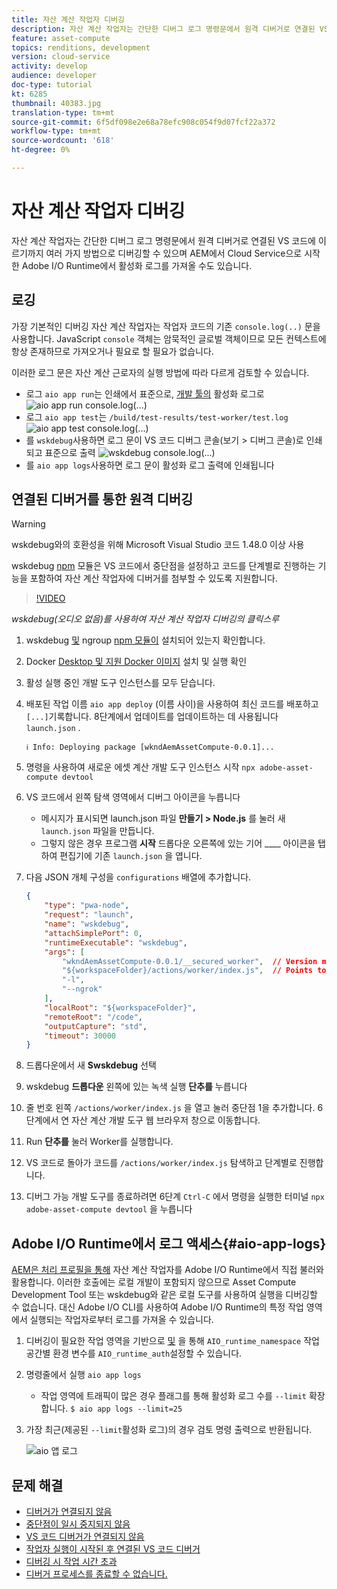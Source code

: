 ```yaml
---
title: 자산 계산 작업자 디버깅
description: 자산 계산 작업자는 간단한 디버그 로그 명령문에서 원격 디버거로 연결된 VS 코드에 이르기까지 여러 가지 방법으로 디버깅할 수 있으며 AEM에서 Cloud Service으로 시작한 Adobe I/O Runtime에서 활성화 로그를 가져올 수도 있습니다.
feature: asset-compute
topics: renditions, development
version: cloud-service
activity: develop
audience: developer
doc-type: tutorial
kt: 6285
thumbnail: 40383.jpg
translation-type: tm+mt
source-git-commit: 6f5df098e2e68a78efc908c054f9d07fcf22a372
workflow-type: tm+mt
source-wordcount: '618'
ht-degree: 0%

---
```



# 자산 계산 작업자 디버깅

자산 계산 작업자는 간단한 디버그 로그 명령문에서 원격 디버거로 연결된 VS 코드에 이르기까지 여러 가지 방법으로 디버깅할 수 있으며 AEM에서 Cloud Service으로 시작한 Adobe I/O Runtime에서 활성화 로그를 가져올 수도 있습니다.

## 로깅

가장 기본적인 디버깅 자산 계산 작업자는 작업자 코드의 기존 `console.log(..)` 문을 사용합니다. JavaScript `console` 객체는 암묵적인 글로벌 객체이므로 모든 컨텍스트에 항상 존재하므로 가져오거나 필요로 할 필요가 없습니다.

이러한 로그 문은 자산 계산 근로자의 실행 방법에 따라 다르게 검토할 수 있습니다.

+ 로그 `aio app run`는 인쇄에서 표준으로, [개발 툴의](../develop/development-tool.md) 활성화 로그로
   ![aio app run console.log(...)](./assets/debug/console-log__aio-app-run.png)
+ 로그 `aio app test`는 `/build/test-results/test-worker/test.log`
   ![aio app test console.log(...)](./assets/debug/console-log__aio-app-test.png)
+ 를 `wskdebug`사용하면 로그 문이 VS 코드 디버그 콘솔(보기 > 디버그 콘솔)로 인쇄되고 표준으로 출력
   ![wskdebug console.log(...)](./assets/debug/console-log__wskdebug.png)
+ 를 `aio app logs`사용하면 로그 문이 활성화 로그 출력에 인쇄됩니다

## 연결된 디버거를 통한 원격 디버깅

>[!WARNING]
>
>wskdebug와의 호환성을 위해 Microsoft Visual Studio 코드 1.48.0 이상 사용

wskdebug [npm](https://www.npmjs.com/package/@openwhisk/wskdebug) 모듈은 VS 코드에서 중단점을 설정하고 코드를 단계별로 진행하는 기능을 포함하여 자산 계산 작업자에 디버거를 첨부할 수 있도록 지원합니다.

>[!VIDEO](https://video.tv.adobe.com/v/40383/?quality=12&learn=on)

_wskdebug(오디오 없음)를 사용하여 자산 계산 작업자 디버깅의 클릭스루_

1. wskdebug [및](../set-up/development-environment.md#wskdebug) ngroup [npm 모듈이](../set-up/development-environment.md#ngork) 설치되어 있는지 확인합니다.
1. Docker [Desktop 및 지원 Docker 이미지](../set-up/development-environment.md#docker) 설치 및 실행 확인
1. 활성 실행 중인 개발 도구 인스턴스를 모두 닫습니다.
1. 배포된 작업 이름 `aio app deploy` (이름 사이)을 사용하여 최신 코드를 배포하고 `[...]`기록합니다. 8단계에서 업데이트를 업데이트하는 데 사용됩니다 `launch.json` .

   ```
   ℹ Info: Deploying package [wkndAemAssetCompute-0.0.1]...
   ```
1. 명령을 사용하여 새로운 에셋 계산 개발 도구 인스턴스 시작 `npx adobe-asset-compute devtool`
1. VS 코드에서 왼쪽 탐색 영역에서 디버그 아이콘을 누릅니다
   + 메시지가 표시되면 launch.json 파일 __만들기 > Node.js__ 를 눌러 새 `launch.json` 파일을 만듭니다.
   + 그렇지 않은 경우 프로그램 __시작__ 드롭다운 오른쪽에 있는 기어 ____ 아이콘을 탭하여 편집기에 기존 `launch.json` 을 엽니다.
1. 다음 JSON 개체 구성을 `configurations` 배열에 추가합니다.

   ```json
   {
       "type": "pwa-node",
       "request": "launch",
       "name": "wskdebug",
       "attachSimplePort": 0,
       "runtimeExecutable": "wskdebug",
       "args": [
           "wkndAemAssetCompute-0.0.1/__secured_worker",  // Version must match your Asset Compute worker's version
           "${workspaceFolder}/actions/worker/index.js",  // Points to your worker
           "-l",
           "--ngrok"
       ],
       "localRoot": "${workspaceFolder}",
       "remoteRoot": "/code",
       "outputCapture": "std",
       "timeout": 30000
   }
   ```

1. 드롭다운에서 새 __Swskdebug__ 선택
1. wskdebug __드롭다운__ 왼쪽에 있는 녹색 실행 __단추를__ 누릅니다
1. 줄 번호 왼쪽 `/actions/worker/index.js` 을 열고 눌러 중단점 1을 추가합니다. 6단계에서 연 자산 계산 개발 도구 웹 브라우저 창으로 이동합니다.
1. Run __단추를__ 눌러 Worker를 실행합니다.
1. VS 코드로 돌아가 코드를 `/actions/worker/index.js` 탐색하고 단계별로 진행합니다.
1. 디버그 가능 개발 도구를 종료하려면 6단계 `Ctrl-C` 에서 명령을 실행한 터미널 `npx adobe-asset-compute devtool` 을 누릅니다

## Adobe I/O Runtime에서 로그 액세스{#aio-app-logs}

[AEM은 처리 프로필을 통해](../deploy/processing-profiles.md) 자산 계산 작업자를 Adobe I/O Runtime에서 직접 불러와 활용합니다. 이러한 호출에는 로컬 개발이 포함되지 않으므로 Asset Compute Development Tool 또는 wskdebug와 같은 로컬 도구를 사용하여 실행을 디버깅할 수 없습니다. 대신 Adobe I/O CLI를 사용하여 Adobe I/O Runtime의 특정 작업 영역에서 실행되는 작업자로부터 로그를 가져올 수 있습니다.

1. 디버깅이 필요한 작업 영역을 기반으로 [및](../deploy/runtime.md) 을 통해 `AIO_runtime_namespace` 작업 공간별 환경 변수를 `AIO_runtime_auth`설정할 수 있습니다.
1. 명령줄에서 실행 `aio app logs`
   + 작업 영역에 트래픽이 많은 경우 플래그를 통해 활성화 로그 수를 `--limit` 확장합니다.
      `$ aio app logs --limit=25`
1. 가장 최근(제공된 `--limit`활성화 로그)의 경우 검토 명령 출력으로 반환됩니다.

   ![aio 앱 로그](./assets/debug/aio-app-logs.png)

## 문제 해결

+ [디버거가 연결되지 않음](../troubleshooting.md#debugger-does-not-attach)
+ [중단점이 일시 중지되지 않음](../troubleshooting.md#breakpoints-no-pausing)
+ [VS 코드 디버거가 연결되지 않음](../troubleshooting.md#vs-code-debugger-not-attached)
+ [작업자 실행이 시작된 후 연결된 VS 코드 디버거](../troubleshooting.md#vs-code-debugger-attached-after-worker-execution-began)
+ [디버깅 시 작업 시간 초과](../troubleshooting.md#worker-times-out-while-debugging)
+ [디버거 프로세스를 종료할 수 없습니다.](../troubleshooting.md#cannot-terminate-debugger-process)
